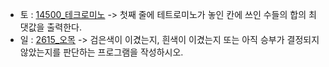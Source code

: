 - 토 : [14500_테크로미노](https://www.acmicpc.net/problem/14500) -> 첫째 줄에 테트로미노가 놓인 칸에 쓰인 수들의 합의 최댓값을 출력한다.
- 일 : [2615_오목](https://www.acmicpc.net/problem/2615) -> 검은색이 이겼는지, 흰색이 이겼는지 또는 아직 승부가 결정되지 않았는지를 판단하는 프로그램을 작성하시오.
